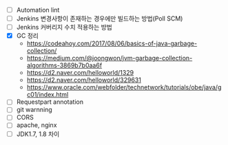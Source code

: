 - [ ] Automation lint
- [ ] Jenkins 변경사항이 존재하는 경우에만 빌드하는 방법(Poll SCM)
- [ ] Jenkins 커버리지 수치 적용하는 방법
- [x] GC 정리
    - https://codeahoy.com/2017/08/06/basics-of-java-garbage-collection/
    - https://medium.com/@joongwon/jvm-garbage-collection-algorithms-3869b7b0aa6f
    - https://d2.naver.com/helloworld/1329
    - https://d2.naver.com/helloworld/329631
    - https://www.oracle.com/webfolder/technetwork/tutorials/obe/java/gc01/index.html
- [ ] Requestpart annotation
- [ ] git warnning
- [ ] CORS
- [ ] apache, nginx
- [ ] JDK1.7, 1.8 차이
